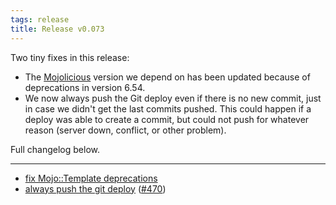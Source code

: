 ```yaml
---
tags: release
title: Release v0.073
---
```


Two tiny fixes in this release:

* The [Mojolicious](http://mojolicious.org) version we depend on has
  been updated because of deprecations in version 6.54.
* We now always push the Git deploy even if there is no new commit, just
  in case we didn't get the last commits pushed. This could happen if
  a deploy was able to create a commit, but could not push for whatever
  reason (server down, conflict, or other problem).

Full changelog below.

---

* [fix Mojo::Template deprecations](https://github.com/preaction/Statocles/commit/0f2f548b99214cfdaf3295e0e588bdccca38b159)
* [always push the git deploy](https://github.com/preaction/Statocles/commit/d5ff095ae3af795c98ed6ae8db93524feb8bf0c7) ([#470](https://github.com/preaction/Statocles/issues/470))
